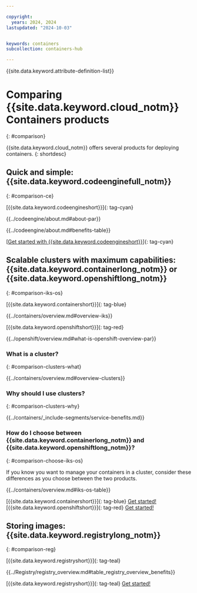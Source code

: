 ```yaml
---

copyright:
  years: 2024, 2024
lastupdated: "2024-10-03"


keywords: containers
subcollection: containers-hub

---
```



{{site.data.keyword.attribute-definition-list}}

# Comparing {{site.data.keyword.cloud_notm}} Containers products
{: #comparison}

{{site.data.keyword.cloud_notm}} offers several products for deploying containers.
{: shortdesc}



## Quick and simple: {{site.data.keyword.codeenginefull_notm}}
{: #comparison-ce}

[{{site.data.keyword.codeengineshort}}]{: tag-cyan} 

{{../codeengine/about.md#about-par}}

{{../codeengine/about.md#benefits-table}}

[[Get started with {{site.data.keyword.codeengineshort}}](/docs/codeengine?topic=codeengine-getting-started)]{: tag-cyan}



## Scalable clusters with maximum capabilities: {{site.data.keyword.containerlong_notm}} or {{site.data.keyword.openshiftlong_notm}}
{: #comparison-iks-os}

[{{site.data.keyword.containershort}}]{: tag-blue} 

{{../containers/overview.md#overview-iks}}

[{{site.data.keyword.openshiftshort}}]{: tag-red} 

{{../openshift/overview.md#what-is-openshift-overview-par}}


### What is a cluster?
{: #comparison-clusters-what}

{{../containers/overview.md#overview-clusters}}


### Why should I use clusters?
{: #comparison-clusters-why}

{{../containers/_include-segments/service-benefits.md}}


### How do I choose between {{site.data.keyword.containerlong_notm}} and {{site.data.keyword.openshiftlong_notm}}?
{: #comparison-choose-iks-os}

If you know you want to manage your containers in a cluster, consider these differences as you choose between the two products.

{{../containers/overview.md#iks-os-table}}


[{{site.data.keyword.containershort}}]{: tag-blue} [Get started!](/docs/containers?topic=containers-getting-started)
[{{site.data.keyword.openshiftshort}}]{: tag-red} [Get started!](/docs/openshift?topic=openshift-getting-started)


## Storing images: {{site.data.keyword.registrylong_notm}}
{: #comparison-reg}

[{{site.data.keyword.registryshort}}]{: tag-teal} 

{{../Registry/registry_overview.md#table_registry_overview_benefits}}

[{{site.data.keyword.registryshort}}]{: tag-teal} [Get started!](/docs/Registry?topic=Registry-getting-started)
